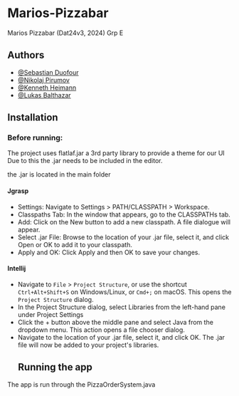 # Marios-Pizzabar
Marios Pizzabar (Dat24v3, 2024) Grp E




## Authors

- [@Sebastian Duofour](https://github.com/Duofour)
- [@Nikolaj Pirumov](https://github.com/NikolajPirum)
- [@Kenneth Heimann](https://github.com/KvasirSG)
- [@Lukas Balthazar](https://github.com/LukasBalthazar)


## Installation

### Before running:

The project uses flatlaf.jar a 3rd party library to provide a theme for our UI
Due to this the .jar needs to be included in the editor.

the .jar is located in the main folder

#### Jgrasp
- Settings: Navigate to Settings > PATH/CLASSPATH > Workspace.
- Classpaths Tab: In the window that appears, go to the CLASSPATHs tab.
- Add: Click on the New button to add a new classpath. A file dialogue will appear.
- Select .jar File: Browse to the location of your .jar file, select it, and click Open or OK to add it to your classpath.
- Apply and OK: Click Apply and then OK to save your changes.

#### Intellij
- Navigate to `File` > `Project Structure`, or use the shortcut `Ctrl+Alt+Shift+S` on Windows/Linux, or `Cmd+;` on macOS. This opens the `Project Structure` dialog.
- In the Project Structure dialog, select Libraries from the left-hand pane under Project Settings
- Click the + button above the middle pane and select Java from the dropdown menu. This action opens a file chooser dialog.
- Navigate to the location of your .jar file, select it, and click OK. The .jar file will now be added to your project's libraries.
  ## Running the app
The app is run through the PizzaOrderSystem.java

